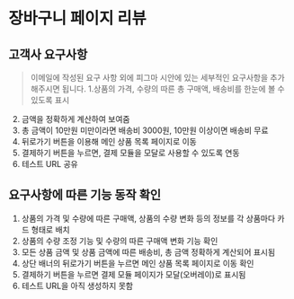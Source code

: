 # 장바구니 페이지 리뷰

## 고객사 요구사항
> 이메일에 작성된 요구 사항 외에 피그마 시안에 있는 세부적인 요구사항을 추가해주시면 됩니다.
1.상품의 가격, 수량의 따른 총 구매액, 배송비를 한눈에 볼 수 있도록 표시
2. 금액을 정확하게 계산하여 보여줌
3. 총 금액이 10만원 미만이라면 배송비 3000원, 10만원 이상이면 배송비 무료
4. 뒤로가기 버튼을 이용해 메인 상품 목록 페이지로 이동
5. 결제하기 버튼을 누르면, 결제 모듈을 모달로 사용할 수 있도록 연동
6. 테스트 URL 공유

## 요구사항에 따른 기능 동작 확인
1. 상품의 가격 및 수량에 따른 구매액, 상품의 수량 변화 등의 정보를 각 상품마다 카드 형태로 배치
2. 상품의 수량 조정 기능 및 수량의 따른 구매액 변화 기능 확인
3. 모든 상품 금액 및 상품 금액에 따른 배송비, 총 금액 정확하게 계산되어 표시됨
4. 상단 배너의 뒤로가기 버튼을 누르면 메인 상품 목록 페이지로 이동 확인
5. 결제하기 버튼을 누르면 결제 모듈 페이지가 모달(오버레이)로 표시됨
6. 테스트 URL을 아직 생성하지 못함
